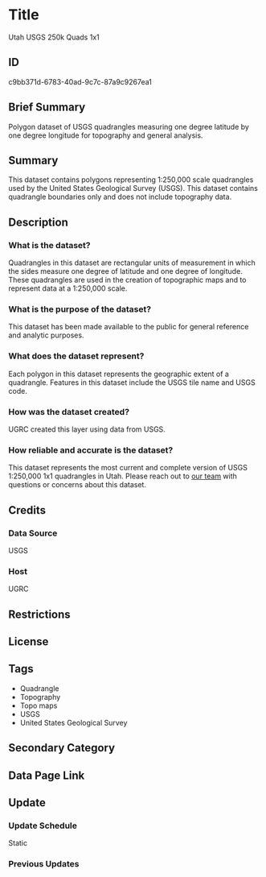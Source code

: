 # Title

Utah USGS 250k Quads 1x1

## ID

c9bb371d-6783-40ad-9c7c-87a9c9267ea1

## Brief Summary

Polygon dataset of USGS quadrangles measuring one degree latitude by one degree longitude for topography and general analysis.

## Summary

This dataset contains polygons representing 1:250,000 scale quadrangles used by the United States Geological Survey (USGS). This dataset contains quadrangle boundaries only and does not include topography data.

## Description

### What is the dataset?

Quadrangles in this dataset are rectangular units of measurement in which the sides measure one degree of latitude and one degree of longitude. These quadrangles are used in the creation of topographic maps and to represent data at a 1:250,000 scale.

### What is the purpose of the dataset?

This dataset has been made available to the public for general reference and analytic purposes.

### What does the dataset represent?

Each polygon in this dataset represents the geographic extent of a quadrangle. Features in this dataset include the USGS tile name and USGS code.

### How was the dataset created?

UGRC created this layer using data from USGS.

### How reliable and accurate is the dataset?

This dataset represents the most current and complete version of USGS 1:250,000 1x1 quadrangles in Utah. Please reach out to [our team](https://gis.utah.gov/contact/) with questions or concerns about this dataset.

## Credits

### Data Source

USGS

### Host

UGRC

## Restrictions

## License

## Tags

- Quadrangle
- Topography
- Topo maps
- USGS
- United States Geological Survey

## Secondary Category

## Data Page Link

## Update

### Update Schedule

Static

### Previous Updates
